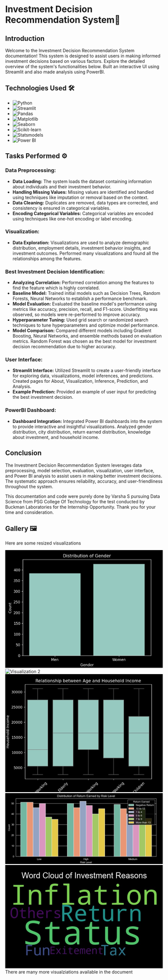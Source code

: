 # Investment Decision Recommendation System🌆

## Introduction

Welcome to the Investment Decision Recommendation System documentation! This system is designed to assist users in making informed investment decisions based on various factors. Explore the detailed overview of the system's functionalities below. Built an interactive UI using Streamlit and also made analysis using PowerBI.

## Technologies Used 🛠️

- ![Python](https://img.shields.io/badge/python-3670A0?style=for-the-badge&logo=python&logoColor=ffdd54) 
- ![Streamlit](https://img.shields.io/static/v1?style=for-the-badge&message=Streamlit&color=FF4B4B&logo=Streamlit&logoColor=FFFFFF&label=)
- ![Pandas](https://img.shields.io/badge/pandas-150458?style=for-the-badge&logo=pandas&logoColor=white)
- ![Matplotlib](https://img.shields.io/badge/Matplotlib-3776AB?style=for-the-badge&logo=python&logoColor=white)
- ![Seaborn](https://img.shields.io/badge/Seaborn-3776AB?style=for-the-badge&logo=python&logoColor=white)
- ![Scikit-learn](https://img.shields.io/badge/scikit_learn-F7931E?style=for-the-badge&logo=scikit-learn&logoColor=white)
- ![Statsmodels](https://img.shields.io/badge/Statsmodels-3766AB?style=for-the-badge&logo=python&logoColor=white)
- ![Power BI](https://img.shields.io/badge/Power_BI-F2C811?style=for-the-badge&logo=powerbi&logoColor=white)


## Tasks Performed ⚙️

### Data Preprocessing:

- **Data Loading:** The system loads the dataset containing information about individuals and their investment behavior.
- **Handling Missing Values:** Missing values are identified and handled using techniques like imputation or removal based on the context.
- **Data Cleaning:** Duplicates are removed, data types are corrected, and consistency is ensured in categorical variables.
- **Encoding Categorical Variables:** Categorical variables are encoded using techniques like one-hot encoding or label encoding.

### Visualization:

- **Data Exploration:** Visualizations are used to analyze demographic distribution, employment details, investment behavior insights, and investment outcomes. Performed many visualizations and found all the relationships among the features.

### Best Investment Decision Identification:

- **Analyzing Correlation:** Performed correlation among the features to find the feature which is highly correlated.
- **Baseline Model:** Trained initial models such as Decision Trees, Random Forests, Neural Networks to establish a performance benchmark.
- **Model Evaluation:** Evaluated the baseline model's performance using metrics like accuracy, precision, recall, and F1-score. Underfitting was observed, so models were re-performed to improve accuracy.
- **Hyperparameter Tuning:** Used grid search or randomized search techniques to tune hyperparameters and optimize model performance.
- **Model Comparison:** Compared different models including Gradient Boosting, Neural Networks, and ensemble methods based on evaluation metrics. Random Forest was chosen as the best model for investment decision recommendation due to higher accuracy.

### User Interface:

- **Streamlit Interface:** Utilized Streamlit to create a user-friendly interface for exploring data, visualizations, model inferences, and predictions. Created pages for About, Visualization, Inference, Prediction, and Analysis.
- **Example Prediction:** Provided an example of user input for predicting the best investment decision.

### PowerBI Dashboard:

- **Dashboard Integration:** Integrated Power BI dashboards into the system to provide interactive and insightful visualizations. Analyzed gender distribution, city distribution, return earned distribution, knowledge about investment, and household income.

## Conclusion

The Investment Decision Recommendation System leverages data preprocessing, model selection, evaluation, visualization, user interface, and Power BI analysis to assist users in making better investment decisions. The systematic approach ensures reliability, accuracy, and user-friendliness throughout the system.

This documentation and code were purely done by Varsha S pursuing Data Science from PSG College Of Technology for the test conducted by Buckman Laboratories for the Internship Opportunity. Thank you for your time and consideration.

## Gallery 🖼️
Here are some resized visualizations

<img src="https://github.com/varshasenthil2003/Buckman-Hackathon/blob/main/Visualizations/vis1.jpg" alt="Visualization 1" idth="200">
<img src="https://github.com/varshasenthil2003/Buckman-Hackathon/blob/main/Visualizations/vis3.jpg" alt="Visualization 2" idth="200">
<img src="https://github.com/varshasenthil2003/Buckman-Hackathon/blob/main/Visualizations/vis5.jpg" alt="Visualization 3" idth="200">
<img src="https://github.com/varshasenthil2003/Buckman-Hackathon/blob/main/Visualizations/vis9.jpg" alt="Visualization 4" idth="200">
<img src="https://github.com/varshasenthil2003/Buckman-Hackathon/blob/main/Visualizations/vis11.jpg" alt="Visualization 5" idth="200">
There are many more visualziations available in the document
